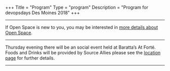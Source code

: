 +++
Title = "Program"
Type = "program"
Description = "Program for devopsdays Des Moines 2018"
+++

<div class = "row">
  <div class = "col">
    <hr />
    If Open Space is new to you, you may be interested in <a href="/pages/open-space-format">more details about Open Space</a>.
  </div>
</div>
<hr />
<div class = "row">
  <div class = "col">
    Thursday evening there will be an social event held at Baratta’s At Forté. Foods and Drinks will be provided by Source Allies please see the <a href="/events/2018-des-moines/location/">location page</a> for further details.
    <hr />
  </div>
</div>
